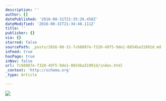 ```yaml
---
description: ''
author: []
datePublished: '2016-08-31T21:35:26.458Z'
dateModified: '2016-08-31T21:34:46.111Z'
title: ''
publisher: {}
via: {}
starred: false
sourcePath: _posts/2016-08-31-7c68887e-f320-49f5-9de1-0854ba31991d.md
inFeed: true
hasPage: true
inNav: false
url: 7c68887e-f320-49f5-9de1-0854ba31991d/index.html
_context: 'http://schema.org'
_type: Article

---
```

![](https://the-grid-user-content.s3-us-west-2.amazonaws.com/ac0204e3-a53e-4a7e-a9c5-887e00d267c4.jpg)